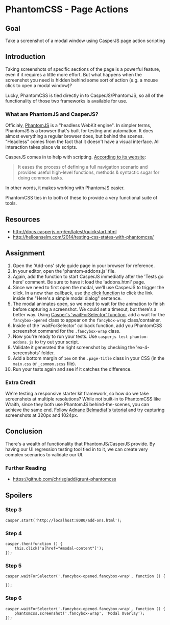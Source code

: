 # PhantomCSS - Page Actions

## Goal

Take a screenshot of a modal window using CasperJS page action scripting

## Introduction

Taking screenshots of specific sections of the page is a powerful feature, even if it requires a little more effort. But what happens when the screenshot you need is hidden behind some sort of action (e.g. a mouse click to open a modal window)?

Lucky, PhantomCSS is tied directly in to CasperJS/PhantomJS, so all of the functionality of those two frameworks is available for use.

### What are PhantomJS and CasperJS?

Officialy, [PhantomJS](http://phantomjs.org/) is a "headless WebKit engine". In simpler terms, PhantomJS is a browser that's built for testing and automation. It does almost everything a regular browser does, but behind the scenes. "Headless" comes from the fact that it doesn't have a visual interface. All interaction takes place via scripts.

CasperJS comes in to help with scripting. [According to its website](http://casperjs.org/):

> It eases the process of defining a full navigation scenario and provides useful high-level functions, methods & syntactic sugar for doing common tasks.

In other words, it makes working with PhantomJS easier.

PhantomCSS ties in to both of these to provide a very functional suite of tools.

## Resources
- http://docs.casperjs.org/en/latest/quickstart.html
- http://helloanselm.com/2014/testing-css-states-with-phantomcss/

## Assignment

1. Open the 'Add-ons' style guide page in your browser for reference.
2. In your editor, open the 'phantom-addons.js' file.
3. Again, add the function to start CasperJS immediatly after the 'Tests go here' comment. Be sure to have it load the 'addons.html' page.
4. Since we need to first open the modal, we'll use CasperJS to trigger the click. In a new `then` callback, use [the click function](http://docs.casperjs.org/en/latest/modules/casper.html#click) to click the link inside the "Here's a simple modal dialog" sentence.
5. The modal animates open, so we need to wait for the animation to finish before capturing a screenshot. We could set a timeout, but there's a better way. Using [Casper's 'waitForSelector' function](http://docs.casperjs.org/en/latest/modules/casper.html#waitforselector), add a wait for the `fancybox-opened` class to appear on the `fancybox-wrap` class/container.
6. Inside of the 'waitForSelector' callback function, add you PhantomCSS screenshot command for the `.fancybox-wrap` class.
7. Now you're ready to run your tests. Use `casperjs test phantom-addons.js` to try out your script.
8. Validate it generated the right screenshot by checking the 'ex-4-screenshots' folder.
8. Add a bottom margin of `1em` on the `.page-title` class in your CSS (in the `main.css` or `_common.scss` file).
9. Run your tests again and see if it catches the difference.

### Extra Credit

We're testing a responsive starter kit framework, so how do we take screenshots at multiple resolutions? While not built-in to PhantomCSS like Wraith, since they both use PhantomJS behind-the-scenes, you can achieve the same end. [Follow Adnane Belmadiaf's tutorial
](http://daker.me/2013/07/testing-your-responsive-design-with-phantomjs.html) and try capturing screenshots at 320px and 1024px.

## Conclusion

There's a wealth of functionality that PhantomJS/CasperJS provide. By having our UI regression testing tool tied in to it, we can create very complex scenarios to validate our UI.

### Further Reading

- https://github.com/chrisgladd/grunt-phantomcss

## Spoilers

### Step 3

```
casper.start('http://localhost:8080/add-ons.html');
```

### Step 4

```
casper.then(function () {
    this.click('a[href="#modal-content"]');
});
```

### Step 5

```
casper.waitForSelector('.fancybox-opened.fancybox-wrap', function () {

});
```

### Step 6

```
casper.waitForSelector('.fancybox-opened.fancybox-wrap', function () {
    phantomcss.screenshot('.fancybox-wrap', 'Modal Overlay');
});
```
